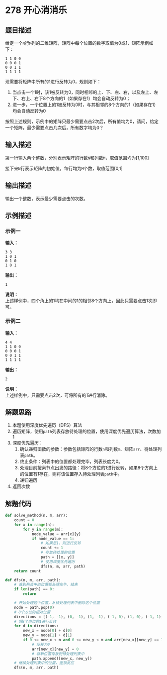# 278 开心消消乐

## 题目描述

给定一个`N`行`M`列的二维矩阵，矩阵中每个位置的数字取值为0或1，矩阵示例如下：
```
1 1 0 0
0 0 0 1
0 0 1 1
1 1 1 1
```

现需要将矩阵中所有的1进行反转为0，规则如下：
1. 当点击一个1时，该1被反转为0，同时相邻的上、下、左、右，以及左上、左下、右上、右下8个方向的1（如果存在1）均会自动反转为0；
2. 进一步，一个位置上的1被反转为0时，与其相邻的8个方向的1（如果存在1）均会自动反转为0

按照上述规则，示例中的矩阵只最少需要点击2次后，所有值均为0，请问，给定一个矩阵，最少需要点击几次后，所有数字均为0？

## 输入描述

第一行输入两个整数，分别表示矩阵的行数`N`和列数`M`，取值范围均为[1,100]

接下来`N`行表示矩阵的初始值，每行均为`M`个数，取值范围[0,1]

## 输出描述

输出一个整数，表示最少需要点击的次数。

## 示例描述

### 示例一

**输入：**
```
3 3
1 0 1
0 1 0
1 0 1
```

**输出：**
```
1
```

**说明：**  
上述样例中，四个角上的1均在中间的1的相邻8个方向上，因此只需要点击1次即可。

### 示例二

**输入：**
```
4 4
1 1 0 0
0 0 0 1
0 0 1 1
1 1 1 1
```

**输出：**
```
2
```

**说明：**  
上述样例中，只需要点击2次，可将所有的1进行消除。

## 解题思路

1. 本题使用深度优先遍历（DFS）算法
2. 遍历矩阵，使用`path`列表存放待处理的位置，使用深度优先遍历算法，次数加1
3. 深度优先遍历：
    1. 确认递归函数的参数：参数包括矩阵的行数`n`和列数`m`、矩阵`arr`、待处理列表`path`。
    2. 终止条件：列表中的位置都处理完毕，列表长度为0。
    3. 处理目前搜索节点出发的路径：将8个方位的1进行反转，如果8个方向上的位置有1存在，则将该位置存入待处理列表`path`中。
    4. 递归遍历
4. 返回次数

## 解题代码

```python
def solve_method(n, m, arr):
    count = 0
    for x in range(n):
        for y in range(m):
            node_value = arr[x][y]
            if node_value == 1:
                # 如果是1，则进行反转
                count += 1
                # 存放待处理的位置
                path = [[x, y]]
                # 使用深度优先遍历
                dfs(n, m, arr, path)
    return count

def dfs(n, m, arr, path):
    # 直到列表中的位置都处理完毕，结束
    if len(path) == 0:
        return

    # 开始处理这个位置，从待处理列表中删除这个位置
    node = path.pop(0)
    # 8个方位的相对位置
    directions = [(-1, -1), (0, -1), (1, -1), (-1, 0), (1, 0), (-1, 1), (0, 1), (1, 1)]
    # 将8个方位的1进行反转
    for d in directions:
        new_x = node[0] + d[0]
        new_y = node[1] + d[1]
        if 0 <= new_x < n and 0 <= new_y < m and arr[new_x][new_y] == 1:
            # 反转为0
            arr[new_x][new_y] = 0
            # 将新位置存放到待处理列表中
            path.append([new_x, new_y])
    # 继续处理列表中的位置，连锁反应
    dfs(n, m, arr, path)
```
